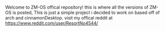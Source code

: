 Welcome to ZM-OS offical repository! this is where all the versions of ZM-OS is posted, This is just a simple project i decided to work on based off of arch and cinnamonDesktop.
visit my offical reddit at https://www.reddit.com/user/ResortNo4544/
